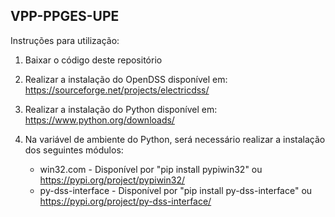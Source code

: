 ## VPP-PPGES-UPE

Instruções para utilização:

1. Baixar o código deste repositório

2. Realizar a instalação do OpenDSS disponível em: https://sourceforge.net/projects/electricdss/

3. Realizar a instalação do Python disponível em: https://www.python.org/downloads/

4. Na variável de ambiente do Python, será necessário realizar a instalação dos seguintes módulos:
   * win32.com - Disponível por "pip install pypiwin32" ou https://pypi.org/project/pypiwin32/
   * py-dss-interface - Disponível por "pip install py-dss-interface" ou https://pypi.org/project/py-dss-interface/
